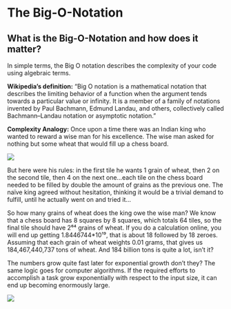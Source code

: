 # The Big-O-Notation

## What is the Big-O-Notation and how does it matter? 

In simple terms, the Big O notation describes the complexity of your code using algebraic terms.

__Wikipedia’s definition:__ “Big O notation is a mathematical notation that describes the limiting behavior of a function when the argument tends towards a particular value or infinity. It is a member of a family of notations invented by Paul Bachmann, Edmund Landau, and others, collectively called Bachmann–Landau notation or asymptotic notation.” 

__Complexity Analogy:__ Once upon a time there was an Indian king who wanted to reward a wise man for his excellence. The wise man asked for nothing but some wheat that would fill up a chess board.

![](https://www.freecodecamp.org/news/content/images/2021/06/0_em0jJ2rgj-ZapCef.jpg)

But here were his rules: in the first tile he wants 1 grain of wheat, then 2 on the second tile, then 4 on the next one…each tile on the chess board needed to be filled by double the amount of grains as the previous one. The naïve king agreed without hesitation, thinking it would be a trivial demand to fulfill, until he actually went on and tried it…

So how many grains of wheat does the king owe the wise man? We know that a chess board has 8 squares by 8 squares, which totals 64 tiles, so the final tile should have 2⁶⁴ grains of wheat. If you do a calculation online, you will end up getting 1.8446744*10¹⁹, that is about 18 followed by 18 zeroes. Assuming that each grain of wheat weights 0.01 grams, that gives us 184,467,440,737 tons of wheat. And 184 billion tons is quite a lot, isn’t it?

The numbers grow quite fast later for exponential growth don’t they? The same logic goes for computer algorithms. If the required efforts to accomplish a task grow exponentially with respect to the input size, it can end up becoming enormously large.

![](https://www.freecodecamp.org/news/content/images/2021/06/0_cyqWw3UxODl-wqJi.jpg)
